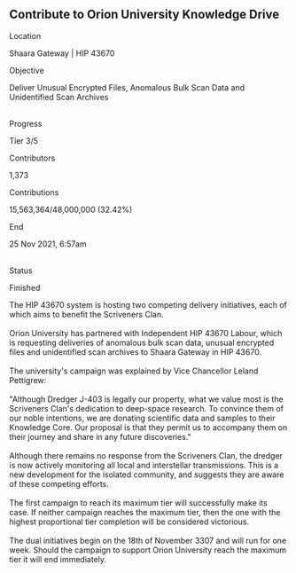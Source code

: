## Contribute to Orion University Knowledge Drive

Location

Shaara Gateway \| HIP 43670

Objective

Deliver Unusual Encrypted Files, Anomalous Bulk Scan Data and
Unidentified Scan Archives

\
Progress

Tier 3/5

Contributors

1,373

Contributions

15,563,364/48,000,000 (32.42%)

End

25 Nov 2021, 6:57am

\
Status

Finished

The HIP 43670 system is hosting two competing delivery initiatives, each
of which aims to benefit the Scriveners Clan.\
\
Orion University has partnered with Independent HIP 43670 Labour, which
is requesting deliveries of anomalous bulk scan data, unusual encrypted
files and unidentified scan archives to Shaara Gateway in HIP 43670.\
\
The university\'s campaign was explained by Vice Chancellor Leland
Pettigrew:\
\
\"Although Dredger J-403 is legally our property, what we value most is
the Scriveners Clan\'s dedication to deep-space research. To convince
them of our noble intentions, we are donating scientific data and
samples to their Knowledge Core. Our proposal is that they permit us to
accompany them on their journey and share in any future discoveries.\"\
\
Although there remains no response from the Scriveners Clan, the dredger
is now actively monitoring all local and interstellar transmissions.
This is a new development for the isolated community, and suggests they
are aware of these competing efforts.\
\
The first campaign to reach its maximum tier will successfully make its
case. If neither campaign reaches the maximum tier, then the one with
the highest proportional tier completion will be considered victorious.\
\
The dual initiatives begin on the 18th of November 3307 and will run for
one week. Should the campaign to support Orion University reach the
maximum tier it will end immediately.
